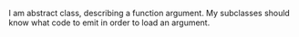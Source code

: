 I am abstract class, describing a function argument.My subclasses should know what code to emit in order to load an argument.